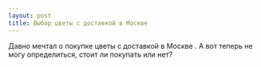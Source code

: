 ```yaml
---
layout: post 
title: Выбор цветы с доставкой в Москве ‌‌ 
--- 
```

Давно мечтал о покупке цветы с доставкой в Москве ‌‌. А вот теперь не могу определиться, стоит ли покупать или нет?